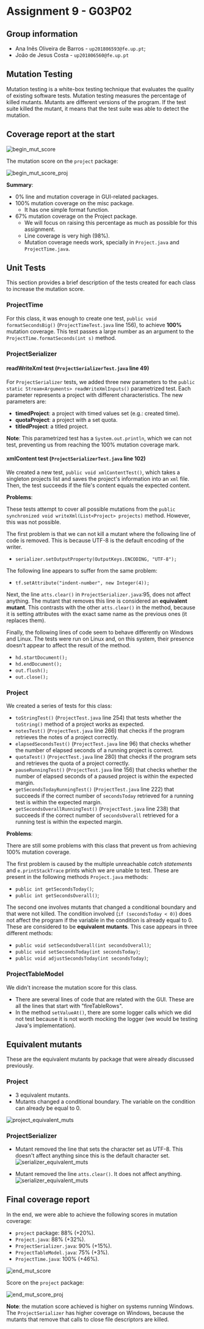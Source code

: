 # Assignment 9 - G03P02

## Group information

- Ana Inês Oliveira de Barros - `up201806593@fe.up.pt`;
- João de Jesus Costa - `up201806560@fe.up.pt`

## Mutation Testing

Mutation testing is a white-box testing technique that evaluates the quality of
existing software tests. Mutation testing measures the percentage of killed
mutants. Mutants are different versions of the program. If the test suite killed
the mutant, it means that the test suite was able to detect the mutation.

## Coverage report at the start

![begin_mut_score](img/begin_mut_score.png)

The mutation score on the `project` package:

![begin_mut_score_proj](img/begin_mut_score_proj.png)

**Summary**:

- 0% line and mutation coverage in GUI-related packages.
- 100% mutation coverage on the misc package.
  - It has one simple format function.
- 67% mutation coverage on the Project package.
  - We will focus on raising this percentage as much as possible for this
    assignment.
  - Line coverage is very high (98%).
  - Mutation coverage needs work, specially in `Project.java` and
    `ProjectTime.java`.

## Unit Tests

This section provides a brief description of the tests created for each class to
increase the mutation score.

### ProjectTime

For this class, it was enough to create one test,
`public void formatSecondsBig()` (`ProjectTimeTest.java` line 156), to achieve
**100%** mutation coverage. This test passes a large number as an argument to
the `ProjectTime.formatSeconds(int s)` method.

### ProjectSerializer

#### readWriteXml test (`ProjectSerializerTest.java` line 49)

For `ProjectSerializer` tests, we added three new parameters to the
`public static Stream<Arguments> readWriteXmlInputs()` parametrized test. Each
parameter represents a project with different characteristics. The new
parameters are:

- **timedProject**: a project with timed values set (e.g.: created time).
- **quotaProject**: a project with a set quota.
- **titledProject**: a titled project.

**Note**: This parametrized test has a `System.out.println`, which we can not
test, preventing us from reaching the 100% mutation coverage mark.

#### xmlContent test (`ProjectSerializerTest.java` line 102)

We created a new test, `public void xmlContentTest()`, which takes a singleton
projects list and saves the project's information into an `xml` file. Then, the
test succeeds if the file's content equals the expected content.

**Problems**:

These tests attempt to cover all possible mutations from the
`public synchronized void writeXml(List<Project> projects)` method. However,
this was not possible.

The first problem is that we can not kill a mutant where the following line of
code is removed. This is because UTF-8 is the default encoding of the writer.

- `serializer.setOutputProperty(OutputKeys.ENCODING, "UTF-8");`

The following line appears to suffer from the same problem:

- `tf.setAttribute("indent-number", new Integer(4));`

Next, the line `atts.clear()` in `ProjectSerializer.java`:95, does not affect
anything. The mutant that removes this line is considered an **equivalent
mutant**. This contrasts with the other `atts.clear()` in the method, because it
is setting attributes with the exact same name as the previous ones (it replaces
them).

Finally, the following lines of code seem to behave differently on Windows and
Linux. The tests were run on Linux and, on this system, their presence doesn't
appear to affect the result of the method.

- `hd.startDocument();`
- `hd.endDocument();`
- `out.flush();`
- `out.close();`

### Project

We created a series of tests for this class:

- `toStringTest()` (`ProjectTest.java` line 254) that tests whether the
  `toString()` method of a project works as expected.
- `notesTest()` (`ProjectTest.java` line 266) that checks if the program
  retrieves the notes of a project correctly.
- `elapsedSecondsTest()` (`ProjectTest.java` line 96) that checks whether the
  number of elapsed seconds of a running project is correct.
- `quotaTest()` (`ProjectTest.java` line 280) that checks if the program sets
  and retrieves the quota of a project correctly.
- `pauseRunningTest()` (`ProjectTest.java` line 156) that checks whether the
  number of elapsed seconds of a paused project is within the expected margin.
- `getSecondsTodayRunningTest()` (`ProjectTest.java` line 222) that succeeds if
  the correct number of `secondsToday` retrieved for a running test is within
  the expected margin.
- `getSecondsOverallRunningTest()` (`ProjectTest.java` line 238) that succeeds
  if the correct number of `secondsOverall` retrieved for a running test is
  within the expected margin.

**Problems**:

There are still some problems with this class that prevent us from achieving
100% mutation coverage.

The first problem is caused by the multiple unreachable _catch statements_ and
`e.printStackTrace` prints which we are unable to test. These are present in the
following methods `Project.java` methods:

- `public int getSecondsToday()`;
- `public int getSecondsOverall()`;

The second one involves mutants that changed a conditional boundary and that
were not killed. The condition involved (`if (secondsToday < 0)`) does not
affect the program if the variable in the condition is already equal to 0. These
are considered to be **equivalent mutants**. This case appears in three
different methods:

- `public void setSecondsOverall(int secondsOverall)`;
- `public void setSecondsToday(int secondsToday)`;
- `public void adjustSecondsToday(int secondsToday)`;

### ProjectTableModel

We didn't increase the mutation score for this class.

- There are several lines of code that are related with the GUI. These are all
  the lines that start with "fireTableRows".
- In the method `setValueAt()`, there are some logger calls which we did not
  test because it is not worth mocking the logger (we would be testing Java's
  implementation).

## Equivalent mutants

These are the equivalent mutants by package that were already discussed
previously.

### Project

- 3 equivalent mutants.
- Mutants changed a conditional boundary. The variable on the condition can
  already be equal to 0.

![project_equivalent_muts](img/project_equivalent_muts.png)

### ProjectSerializer

- Mutant removed the line that sets the character set as UTF-8. This doesn't
  affect anything since this is the default character set.
  ![serializer_equivalent_muts](img/serializer_equivalent_muts.png)

- Mutant removed the line `atts.clear()`. It does not affect anything.
  ![serializer_equivalent_muts](img/serializer_equivalent_muts2.png)

## Final coverage report

In the end, we were able to achieve the following scores in mutation coverage:

- `project` package: 88% (+20%).
- `Project.java`: 88% (+32%).
- `ProjectSerializer.java`: 90% (+15%).
- `ProjectTableModel.java`: 75% (+3%).
- `ProjectTime.java`: 100% (+46%).

![end_mut_score](img/end_mut_score.png)

Score on the `project` package:

![end_mut_score_proj](img/end_mut_score_proj.png)

**Note**: the mutation score achieved is higher on systems running Windows. The
`ProjectSerializer` has higher coverage on Windows, because the mutants that
remove that calls to close file descriptors are killed.

